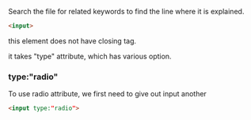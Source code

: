 Search the file for related keywords to find the line where it is explained. 

```html
<input>
```
this element does not have closing tag. 

it takes "type" attribute, which has various option. 

### type:"radio"
To use radio attribute, we first need to give out input another 
```html
<input type:"radio">
```
